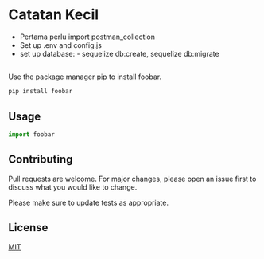 # Catatan Kecil

- Pertama perlu import postman_collection 
- Set up .env and config.js
- set up database: - sequelize db:create, sequelize db:migrate

## 

Use the package manager [pip](https://pip.pypa.io/en/stable/) to install foobar.

```bash
pip install foobar
```

## Usage

```python
import foobar
```

## Contributing
Pull requests are welcome. For major changes, please open an issue first to discuss what you would like to change.

Please make sure to update tests as appropriate.

## License
[MIT](https://choosealicense.com/licenses/mit/)